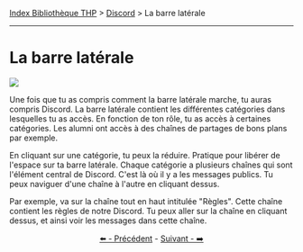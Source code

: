 [Index Bibliothèque THP](https://github.com/TheHackingProject/bibliotheque-THP/wiki) > [Discord](https://github.com/TheHackingProject/bibliotheque-THP/blob/master/sommaires/tuto_discord.md) > La barre latérale

___

# La barre latérale

![](https://i.imgur.com/MaosFXp.png)

Une fois que tu as compris comment la barre latérale marche, tu auras compris Discord. La barre latérale contient les différentes catégories dans lesquelles tu as accès. En fonction de ton rôle, tu as accès à certaines catégories. Les alumni ont accès à des chaînes de partages de bons plans par exemple.

En cliquant sur une catégorie, tu peux la réduire. Pratique pour libérer de l'espace sur ta barre latérale.
Chaque catégorie a plusieurs chaînes qui sont l'élément central de Discord. C'est là où il y a les messages publics. Tu peux naviguer d'une chaîne à l'autre en cliquant dessus.

Par exemple, va sur la chaîne tout en haut intitulée "Règles". Cette chaîne contient les règles de notre Discord. Tu peux aller sur la chaîne en cliquant dessus, et ainsi voir les messages dans cette chaîne.


<div align="center">

[⬅️ - Précédent](https://github.com/TheHackingProject/bibliotheque-THP/blob/master/tuto_discord/discord.md) - [Suivant - ➡️](https://github.com/TheHackingProject/bibliotheque-THP/blob/master/tuto_discord/les_regles.md)

</div>